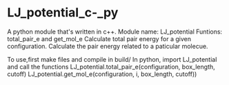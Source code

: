 # LJ_potential_c-_py

A python module that's written in c++.
Module name: LJ_potential
Funtions: total_pair_e and get_mol_e
Calculate total pair energy for a given configuration.
Calculate the pair energy related to a paticular molecue.

To use,first make files and compile in build/ 
In python, import LJ_potential and call the functions
LJ_potential.total_pair_e(configuration, box_length, cutoff)
LJ_potential.get_mol_e(configuration, i, box_length, cutoff))

